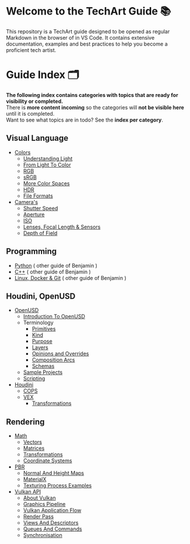 # Welcome to the TechArt Guide 📚

This repository is a TechArt guide designed to be opened as regular Markdown in the browser of in VS Code. 
It contains extensive documentation, examples and best practices to help you become a proficient tech artist.

# Guide Index 🗂️

**The following index contains categories with topics that are ready for visibility or completed.**  
There is **more content incoming** so the categories will **not be visible here** until it is completed.    
Want to see what topics are in todo? See the **index per category**.

## Visual Language

- [Colors](./guide/color/_index.md)   
  - [Understanding Light](./guide/color/understanding_light.md)   
  - [From Light To Color](./guide/color/from_light_to_color.md)
  - [RGB](./guide/color/rgb.md)
  - [sRGB](./guide/color/srgb.md)
  - [More Color Spaces](./guide/color/more_color_spaces.md)
  - [HDR](./guide/color/hdr.md)
  - [File Formats](./guide/color/file_formats.md)
- [Camera's](./guide/camera/_index.md)   
  - [Shutter Speed](./guide/camera/shutter_speed.md)
  - [Aperture](./guide/camera/aperture.md)
  - [ISO](./guide/camera/iso.md)
  - [Lenses, Focal Length & Sensors](./guide/camera/lenses.md)
  - [Depth of Field](./guide/camera/depth_of_field.md)

## Programming

- [Python](https://github.com/BenjaminYde/Python-Guide) ( other guide of Benjamin )
- [C++](https://github.com/BenjaminYde/CPlusPlus-Guide) ( other guide of Benjamin )
- [Linux, Docker & Git](https://github.com/BenjaminYde/Linux-Guide) ( other guide of Benjamin )

## Houdini, OpenUSD

- [OpenUSD](./guide/usd/_index.md)
  - [Introduction To OpenUSD](./guide/usd/introduction.md)
  - Terminology
    - [Primitives](./guide/usd/terminology/prims.md)
    - [Kind](./guide/usd/terminology/kind.md)
    - [Purpose](./guide/usd/terminology/purpose.md)
    - [Layers](./guide/usd/terminology/layers.md)
    - [Opinions and Overrides](./guide/usd/terminology/opinion_override.md)
    - [Composition Arcs](./guide/usd/terminology/composition_arc.md)
    - [Schemas](./guide/usd/terminology/schemas.md) 
  - [Sample Projects](./guide/usd/sample_projects.md)
  - [Scripting](./guide/usd/scripting.md)
- [Houdini](./guide/houdini/_index.md)
  - [COPS](./guide/houdini/cops.md)
  - [VEX](./guide/houdini/vex/_index.md)
    - [Transformations](./guide/houdini/vex/transformations.md)

## Rendering

- [Math](./guide/math/_index.md)
  - [Vectors](./guide/math/vectors.md)
  - [Matrices](./guide/math/matrices.md)
  - [Transformations](./guide/math/transformations.md)
  - [Coordinate Systems](./guide/math/coordinate_systems.md)
- [PBR](./guide/pbr/_index.md)
  - [Normal And Height Maps](./guide/pbr/normal_and_height_maps.md)
  - [MaterialX](./guide/pbr/materialx.md)
  - [Texturing Process Examples](./guide/pbr/texturing_examples.md)
- [Vulkan API](./guide/vulkan/_index.md)
  - [About Vulkan](./guide/vulkan/about.md)
  - [Graphics Pipeline](./guide/vulkan/graphics_pipeline.md)
  - [Vulkan Application Flow](./guide/vulkan/vulkan_application_flow.md)
  - [Render Pass](./guide/vulkan/render_pass.md)
  - [Views And Descriptors](./guide/vulkan/descriptors.md)
  - [Queues And Commands](./guide/vulkan/queues_and_commands.md)
  - [Synchronisation](./guide/vulkan/synchronisation.md)